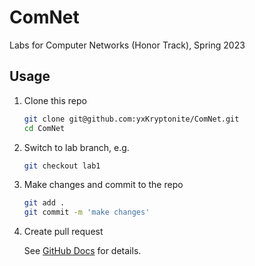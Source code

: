 # ComNet

Labs for Computer Networks (Honor Track), Spring 2023

## Usage

1. Clone this repo

    ```bash
    git clone git@github.com:yxKryptonite/ComNet.git
    cd ComNet
    ```

2. Switch to lab branch, e.g. 
   
   ```bash
   git checkout lab1
   ```

3. Make changes and commit to the repo
   
   ```bash
   git add .
   git commit -m 'make changes'
   ```

4. Create pull request
   
   See [GitHub Docs](https://docs.github.com/en/pull-requests/collaborating-with-pull-requests/proposing-changes-to-your-work-with-pull-requests/creating-a-pull-request) for details.